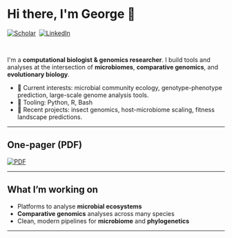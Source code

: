 # Hi there, I'm George 👋

<a href="#"><img src="https://img.shields.io/badge/Google%20Scholar-4285F4?style=for-the-badge&logo=googlescholar&logoColor=white" alt="Scholar" /></a>&nbsp;
<a href=""><img src="https://img.shields.io/badge/LinkedIn-0A66C2?style=for-the-badge&logo=linkedin&logoColor=white" alt="LinkedIn" /></a>&nbsp;

<br/>

I'm a **computational biologist & genomics researcher**. I build tools and analyses at the intersection of **microbiomes**, **comparative genomics**, and **evolutionary biology**.

- 🔬 Current interests: microbial community ecology, genotype-phenotype prediction, large-scale genome analysis tools.  
- 🧰 Tooling: Python, R, Bash
- 🌳 Recent projects: insect genomics, host-microbiome scaling, fitness landscape predictions.  

---

## One-pager (PDF)

[![PDF](https://img.shields.io/badge/One%E2%80%91pager%20PDF-444?style=for-the-badge&logo=adobeacrobatreader&logoColor=white)](docs/profile_overview.pdf)

---

## What I’m working on

- Platforms to analyse **microbial ecosystems**  
- **Comparative genomics** analyses across many species  
- Clean, modern pipelines for **microbiome** and **phylogenetics**

---
